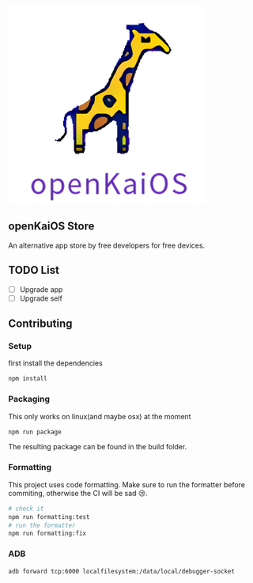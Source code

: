 ![logo](images/icon.png)

## openKaiOS Store

An alternative app store by free developers for free devices.

## TODO List

 - [ ] Upgrade app
 - [ ] Upgrade self

## Contributing

### Setup

first install the dependencies

```sh
npm install
```

### Packaging

This only works on linux(and maybe osx) at the moment

```sh
npm run package
```

The resulting package can be found in the build folder.

### Formatting

This project uses code formatting. Make sure to run the formatter before commiting, otherwise the CI will be sad 😢.

```sh
# check it
npm run formatting:test
# run the formatter
npm run formatting:fix
```

### ADB
```sh
adb forward tcp:6000 localfilesystem:/data/local/debugger-socket
```